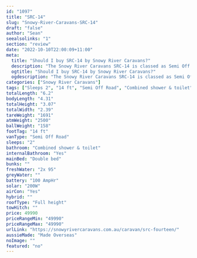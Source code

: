 ```yaml
---
id: "1097"
title: "SRC-14"
slug: "Snowy-River-Caravans-SRC-14"
draft: "false"
author: "Sean"
seealsolinks: "1"
section: "review"
date: "2022-10-10T22:00:09+11:00"
meta:
  title: "Should I buy SRC-14 by Snowy River Caravans?"
  description: "The Snowy River Caravans SRC-14 is classed as Semi Off Road, and sleeps 2 people. It is Made Overseas and comes in at 14 ft. It generally has Combined shower & toilet."
  ogtitle: "Should I buy SRC-14 by Snowy River Caravans?"
  ogdescription: "The Snowy River Caravans SRC-14 is classed as Semi Off Road, and sleeps 2 people. It is Made Overseas and comes in at 14 ft. It generally has Combined shower & toilet."
categories: ["Snowy River Caravans"]
tags: ["Sleeps 2", "14 ft", "Semi Off Road", "Combined shower & toilet", "Full height", "Under 50k", "Made Overseas"]
totalLength: "6.2"
bodyLength: "4.31"
totalHeight: "3.07"
totalWidth: "2.39"
tareWeight: "1691"
atmWeight: "2500"
ballWeight: "158"
footTag: "14 ft"
vanType: "Semi Off Road"
sleeps: "2"
bathroom: "Combined shower & toilet"
internalBathroom: "Yes"
mainBed: "Double bed"
bunks: ""
freshWater: "2x 95"
greyWater: ""
battery: "100 AmpHr"
solar: "200W"
airCon: "Yes"
hybrid: ""
roofType: "Full height"
towHitch: ""
price: 49990
priceRangeMin: "49990"
priceRangeMax: "49990"
urlLink: "https://snowyrivercaravans.com.au/caravan/src-fourteen/"
aussieMade: "Made Overseas"
noImage: ""
featured: "no"
---
```

